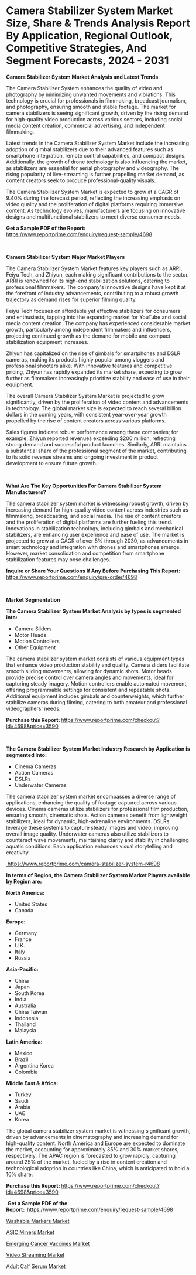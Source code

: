 <p><h1>Camera Stabilizer System Market Size, Share & Trends Analysis Report By Application, Regional Outlook, Competitive Strategies, And Segment Forecasts, 2024 - 2031</h1></p><p><strong>Camera Stabilizer System Market Analysis and Latest Trends</strong></p>
<p><p>The Camera Stabilizer System enhances the quality of video and photography by minimizing unwanted movements and vibrations. This technology is crucial for professionals in filmmaking, broadcast journalism, and photography, ensuring smooth and stable footage. The market for camera stabilizers is seeing significant growth, driven by the rising demand for high-quality video production across various sectors, including social media content creation, commercial advertising, and independent filmmaking.</p><p>Latest trends in the Camera Stabilizer System Market include the increasing adoption of gimbal stabilizers due to their advanced features such as smartphone integration, remote control capabilities, and compact designs. Additionally, the growth of drone technology is also influencing the market, as stabilizers are essential for aerial photography and videography. The rising popularity of live-streaming is further propelling market demand, as content creators seek to produce professional-quality visuals.</p><p>The Camera Stabilizer System Market is expected to grow at a CAGR of 9.40% during the forecast period, reflecting the increasing emphasis on video quality and the proliferation of digital platforms requiring immersive content. As technology evolves, manufacturers are focusing on innovative designs and multifunctional stabilizers to meet diverse consumer needs.</p></p>
<p><strong>Get a Sample PDF of the Report:&nbsp;</strong> <a href="https://www.reportprime.com/enquiry/request-sample/4698?utm_campaign=1720&utm_medium=2&utm_source=Github&utm_content=ia&utm_term=27112024&utm_id=camera-stabilizer-system">https://www.reportprime.com/enquiry/request-sample/4698</a></p>
<p>&nbsp;</p>
<p><strong>Camera Stabilizer System Major Market Players</strong></p>
<p><p>The Camera Stabilizer System Market features key players such as ARRI, Feiyu Tech, and Zhiyun, each making significant contributions to the sector. ARRI is renowned for its high-end stabilization solutions, catering to professional filmmakers. The company's innovative designs have kept it at the forefront of industry advancements, contributing to a robust growth trajectory as demand rises for superior filming quality.</p><p>Feiyu Tech focuses on affordable yet effective stabilizers for consumers and enthusiasts, tapping into the expanding market for YouTube and social media content creation. The company has experienced considerable market growth, particularly among independent filmmakers and influencers, projecting continued growth as the demand for mobile and compact stabilization equipment increases.</p><p>Zhiyun has capitalized on the rise of gimbals for smartphones and DSLR cameras, making its products highly popular among vloggers and professional shooters alike. With innovative features and competitive pricing, Zhiyun has rapidly expanded its market share, expecting to grow further as filmmakers increasingly prioritize stability and ease of use in their equipment.</p><p>The overall Camera Stabilizer System Market is projected to grow significantly, driven by the proliferation of video content and advancements in technology. The global market size is expected to reach several billion dollars in the coming years, with consistent year-over-year growth propelled by the rise of content creators across various platforms.</p><p>Sales figures indicate robust performance among these companies; for example, Zhiyun reported revenues exceeding $200 million, reflecting strong demand and successful product launches. Similarly, ARRI maintains a substantial share of the professional segment of the market, contributing to its solid revenue streams and ongoing investment in product development to ensure future growth.</p></p>
<p>&nbsp;</p>
<p><strong>What Are The Key Opportunities For Camera Stabilizer System Manufacturers?</strong></p>
<p><p>The camera stabilizer system market is witnessing robust growth, driven by increasing demand for high-quality video content across industries such as filmmaking, broadcasting, and social media. The rise of content creators and the proliferation of digital platforms are further fueling this trend. Innovations in stabilization technology, including gimbals and mechanical stabilizers, are enhancing user experience and ease of use. The market is projected to grow at a CAGR of over 5% through 2030, as advancements in smart technology and integration with drones and smartphones emerge. However, market consolidation and competition from smartphone stabilization features may pose challenges.</p></p>
<p><strong>Inquire or Share Your Questions If Any Before Purchasing This Report:</strong> <a href="https://www.reportprime.com/enquiry/pre-order/4698?utm_campaign=1720&utm_medium=2&utm_source=Github&utm_content=ia&utm_term=27112024&utm_id=camera-stabilizer-system">https://www.reportprime.com/enquiry/pre-order/4698</a></p>
<p>&nbsp;</p>
<p><strong>Market Segmentation</strong></p>
<p><strong>The Camera Stabilizer System Market Analysis by types is segmented into:</strong></p>
<p><ul><li>Camera Sliders</li><li>Motor Heads</li><li>Motion Controllers</li><li>Other Equipment</li></ul></p>
<p><p>The camera stabilizer system market consists of various equipment types that enhance video production stability and quality. Camera sliders facilitate smooth sliding movements, allowing for dynamic shots. Motor heads provide precise control over camera angles and movements, ideal for capturing steady imagery. Motion controllers enable automated movement, offering programmable settings for consistent and repeatable shots. Additional equipment includes gimbals and counterweights, which further stabilize cameras during filming, catering to both amateur and professional videographers' needs.</p></p>
<p><strong>Purchase this Report:&nbsp;</strong><a href="https://www.reportprime.com/checkout?id=4698&price=3590&utm_campaign=1720&utm_medium=2&utm_source=Github&utm_content=ia&utm_term=27112024&utm_id=camera-stabilizer-system">https://www.reportprime.com/checkout?id=4698&price=3590</a></p>
<p>&nbsp;</p>
<p><strong>The Camera Stabilizer System Market Industry Research by Application is segmented into:</strong></p>
<p><ul><li>Cinema Cameras</li><li>Action Cameras</li><li>DSLRs</li><li>Underwater Cameras</li></ul></p>
<p><p>The camera stabilizer system market encompasses a diverse range of applications, enhancing the quality of footage captured across various devices. Cinema cameras utilize stabilizers for professional film production, ensuring smooth, cinematic shots. Action cameras benefit from lightweight stabilizers, ideal for dynamic, high-adrenaline environments. DSLRs leverage these systems to capture steady images and video, improving overall image quality. Underwater cameras also utilize stabilizers to counteract wave movements, maintaining clarity and stability in challenging aquatic conditions. Each application enhances visual storytelling and creativity.</p></p>
<p><a href="https://www.reportprime.com/camera-stabilizer-system-r4698?utm_campaign=1720&utm_medium=2&utm_source=Github&utm_content=ia&utm_term=27112024&utm_id=camera-stabilizer-system">&nbsp;https://www.reportprime.com/camera-stabilizer-system-r4698</a></p>
<p><strong>In terms of Region, the Camera Stabilizer System Market Players available by Region are:</strong></p>
<p>
    <p> <strong> North America: </strong>
        <ul>
            <li>United States</li>
            <li>Canada</li>
        </ul>
        </p> 
    <p> <strong> Europe: </strong>
        <ul>
            <li>Germany</li>
            <li>France</li>
            <li>U.K.</li>
            <li>Italy</li>
            <li>Russia</li>
        </ul>
        </p> 
    <p> <strong> Asia-Pacific: </strong>
        <ul>
            <li>China</li>
            <li>Japan</li>
            <li>South Korea</li>
            <li>India</li>
            <li>Australia</li>
            <li>China Taiwan</li>
            <li>Indonesia</li>
            <li>Thailand</li>
            <li>Malaysia</li>
        </ul>
        </p> 
    <p> <strong> Latin America: </strong>
        <ul>
            <li>Mexico</li>
            <li>Brazil</li>
            <li>Argentina Korea</li>
            <li>Colombia</li>
        </ul>
        </p> 
    <p> <strong> Middle East & Africa: </strong>
        <ul>
            <li>Turkey</li>
            <li>Saudi</li>
            <li>Arabia</li>
            <li>UAE</li>
            <li>Korea</li>
        </ul>
    </p>
    </p>
<p><p>The global camera stabilizer system market is witnessing significant growth, driven by advancements in cinematography and increasing demand for high-quality content. North America and Europe are expected to dominate the market, accounting for approximately 35% and 30% market shares, respectively. The APAC region is forecasted to grow rapidly, capturing around 25% of the market, fueled by a rise in content creation and technological adoption in countries like China, which is anticipated to hold a 10% share.</p></p>
<p><strong>Purchase this Report: </strong><a href="https://www.reportprime.com/checkout?id=4698&price=3590&utm_campaign=1720&utm_medium=2&utm_source=Github&utm_content=ia&utm_term=27112024&utm_id=camera-stabilizer-system">https://www.reportprime.com/checkout?id=4698&price=3590</a></p>
<p>&nbsp;<strong>Get a Sample PDF of the Report:&nbsp;&nbsp;</strong><a href="https://www.reportprime.com/enquiry/request-sample/4698?utm_campaign=1720&utm_medium=2&utm_source=Github&utm_content=ia&utm_term=27112024&utm_id=camera-stabilizer-system">https://www.reportprime.com/enquiry/request-sample/4698</a></p>
<p><strong></strong></p>
<p><p><a href="https://www.linkedin.com/pulse/washable-markers-market-evolution-global-trends-regional-pbv2f?utm_campaign=1720&utm_medium=2&utm_source=Github&utm_content=ia&utm_term=27112024&utm_id=camera-stabilizer-system">Washable Markers Market</a></p><p><a href="https://www.linkedin.com/pulse/informative-market-research-report-asic-miners-estimated-rwvyf?utm_campaign=1720&utm_medium=2&utm_source=Github&utm_content=ia&utm_term=27112024&utm_id=camera-stabilizer-system">ASIC Miners Market</a></p><p><a href="https://issuu.com/reportprime-2/docs/emerging-cancer-vaccines-market-siz_62e58b744580ac?utm_campaign=1720&utm_medium=2&utm_source=Github&utm_content=ia&utm_term=27112024&utm_id=camera-stabilizer-system">Emerging Cancer Vaccines Market</a></p><p><a href="https://www.linkedin.com/pulse/market-insights-video-streamingmarket-trends-past-patterns-irt4f?utm_campaign=1720&utm_medium=2&utm_source=Github&utm_content=ia&utm_term=27112024&utm_id=camera-stabilizer-system">Video Streaming Market</a></p><p><a href="https://issuu.com/reportprime-2/docs/adult-calf-serum-market-size-2030.p_eee90df7832472?utm_campaign=1720&utm_medium=2&utm_source=Github&utm_content=ia&utm_term=27112024&utm_id=camera-stabilizer-system">Adult Calf Serum Market</a></p></p>